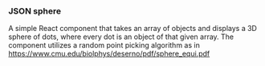 ### JSON sphere

A simple React component that takes an array of objects and displays a 3D sphere of dots, where every dot is an object of that given array.
The component utilizes a random point picking algorithm as in https://www.cmu.edu/biolphys/deserno/pdf/sphere_equi.pdf
